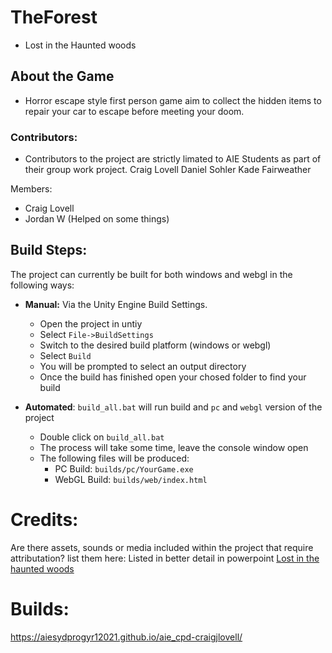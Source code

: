 # TheForest
- Lost in the Haunted woods

## About the Game
- Horror escape style first person game aim to collect the hidden items to repair your car to escape before meeting your doom.

### Contributors:
- Contributors to the project are strictly limated to AIE Students as part of their group work project.
Craig Lovell
Daniel Sohler
Kade Fairweather

Members:
 - Craig Lovell
 - Jordan W (Helped on some things)


## Build Steps:
The project can currently be built for both windows and webgl in the following ways:

* **Manual:** Via the Unity Engine Build Settings.
  * Open the project in untiy
  * Select `File->BuildSettings`
  * Switch to the desired build platform (windows or webgl)
  * Select `Build`
  * You will be prompted to select an output directory
  * Once the build has finished open your chosed folder to find your build

* **Automated**: `build_all.bat` will run build and `pc` and `webgl` version of the project
  * Double click on `build_all.bat`
  * The process will take some time, leave the console window open
  * The following files will be produced:
    * PC Build: `builds/pc/YourGame.exe` 
    * WebGL Build: `builds/web/index.html`


# Credits:
 Are there assets, sounds or media included within the project that require attributation? list them here:
Listed in better detail in powerpoint
[Lost in the haunted woods](Documentation/Lost_in_the_Haunted_Woods.pdf)


# Builds:
https://aiesydprogyr12021.github.io/aie_cpd-craigjlovell/